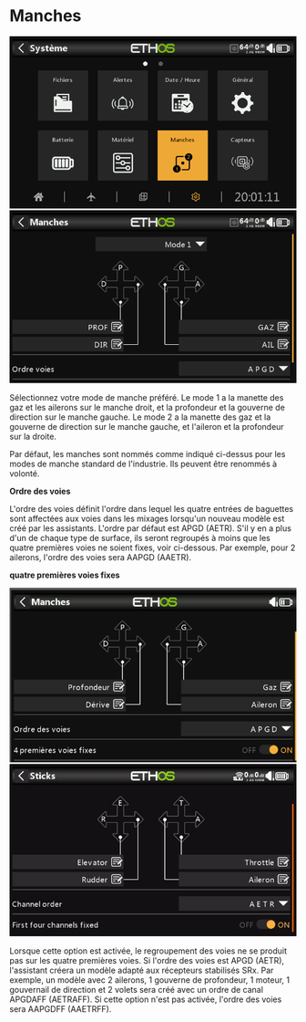 # Manches

![](<../.gitbook/assets/system-icon-sticks.png>)
![](<../.gitbook/assets/system-sticks.png>)

Sélectionnez votre mode de manche préféré. Le mode 1 a la manette des gaz et les ailerons sur le manche droit, et la profondeur et la gouverne de direction sur le manche gauche. Le mode 2 a la manette des gaz et la gouverne de direction sur le manche gauche, et l'aileron et la profondeur sur la droite.

Par défaut, les manches sont nommés comme indiqué ci-dessus pour les modes de manche standard de l'industrie. Ils peuvent être renommés à volonté.

**Ordre des voies**

L'ordre des voies définit l'ordre dans lequel les quatre entrées de baguettes sont affectées aux voies dans les mixages lorsqu'un nouveau modèle est créé par les assistants. L'ordre par défaut est APGD (AETR). S'il y en a plus d'un de chaque type de surface, ils seront regroupés à moins que les quatre premières voies ne soient fixes, voir ci-dessous. Par exemple, pour 2 ailerons, l'ordre des voies sera AAPGD (AAETR).

**quatre premières voies fixes**

![](../.gitbook/assets/3.png) ![](<../.gitbook/assets/4 (2).jpeg>)

Lorsque cette option est activée, le regroupement des voies ne se produit pas sur les quatre premières voies. Si l'ordre des voies est APGD (AETR), l'assistant créera un modèle adapté aux récepteurs stabilisés SRx. Par exemple, un modèle avec 2 ailerons, 1 gouverne de profondeur, 1 moteur, 1 gouvernail de direction et 2 volets sera créé avec un ordre de canal APGDAFF (AETRAFF). Si cette option n'est pas activée, l'ordre des voies sera AAPGDFF (AAETRFF).
